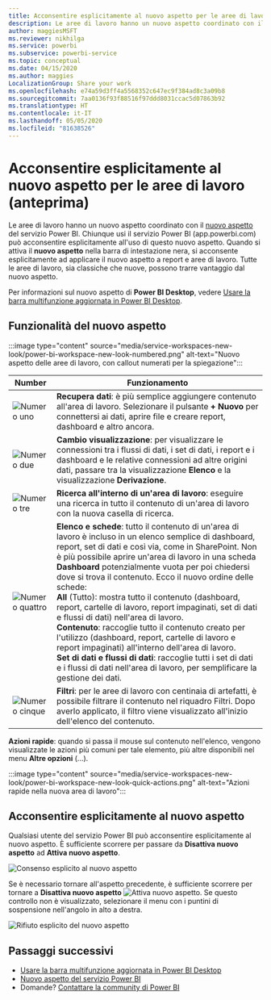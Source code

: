 ```yaml
---
title: Acconsentire esplicitamente al nuovo aspetto per le aree di lavoro (anteprima)
description: Le aree di lavoro hanno un nuovo aspetto coordinato con il nuovo aspetto del servizio Power BI.
author: maggiesMSFT
ms.reviewer: nikhilga
ms.service: powerbi
ms.subservice: powerbi-service
ms.topic: conceptual
ms.date: 04/15/2020
ms.author: maggies
LocalizationGroup: Share your work
ms.openlocfilehash: e74a59d3ff4a5568352c647ec9f384ad8c3a09b8
ms.sourcegitcommit: 7aa0136f93f88516f97ddd8031ccac5d07863b92
ms.translationtype: HT
ms.contentlocale: it-IT
ms.lasthandoff: 05/05/2020
ms.locfileid: "81638526"
---
```

# <a name="opt-in-to-the-workspace-new-look-preview"></a>Acconsentire esplicitamente al nuovo aspetto per le aree di lavoro (anteprima)

Le aree di lavoro hanno un nuovo aspetto coordinato con il [nuovo aspetto](../service-new-look.md) del servizio Power BI. Chiunque usi il servizio Power BI (app.powerbi.com) può acconsentire esplicitamente all'uso di questo nuovo aspetto. Quando si attiva il **nuovo aspetto** nella barra di intestazione nera, si acconsente esplicitamente ad applicare il nuovo aspetto a report e aree di lavoro. Tutte le aree di lavoro, sia classiche che nuove, possono trarre vantaggio dal nuovo aspetto.

Per informazioni sul nuovo aspetto di **Power BI Desktop**, vedere [Usare la barra multifunzione aggiornata in Power BI Desktop](../desktop-ribbon.md).

## <a name="features-of-the-new-look"></a>Funzionalità del nuovo aspetto

:::image type="content" source="media/service-workspaces-new-look/power-bi-workspace-new-look-numbered.png" alt-text="Nuovo aspetto delle aree di lavoro, con callout numerati per la spiegazione":::

|Number  |Funzionamento |
|---------|---------|
|  ![Numero uno](media/service-workspaces-new-look/circle-one.png)  | **Recupera dati**: è più semplice aggiungere contenuto all'area di lavoro. Selezionare il pulsante **+ Nuovo** per connettersi ai dati, aprire file e creare report, dashboard e altro ancora.  |
| ![Numero due](media/service-workspaces-new-look/circle-two.png)  | **Cambio visualizzazione**: per visualizzare le connessioni tra i flussi di dati, i set di dati, i report e i dashboard e le relative connessioni ad altre origini dati, passare tra la visualizzazione **Elenco** e la visualizzazione **Derivazione**. |
| ![Numero tre](media/service-workspaces-new-look/circle-three.png) | **Ricerca all'interno di un'area di lavoro**: eseguire una ricerca in tutto il contenuto di un'area di lavoro con la nuova casella di ricerca.  |
| ![Numero quattro](media/service-workspaces-new-look/circle-four.png)  | **Elenco e schede**: tutto il contenuto di un'area di lavoro è incluso in un elenco semplice di dashboard, report, set di dati e così via, come in SharePoint. Non è più possibile aprire un'area di lavoro in una scheda **Dashboard** potenzialmente vuota per poi chiedersi dove si trova il contenuto. Ecco il nuovo ordine delle schede: <br>**All** (Tutto): mostra tutto il contenuto (dashboard, report, cartelle di lavoro, report impaginati, set di dati e flussi di dati) nell'area di lavoro. <br>**Contenuto**: raccoglie tutto il contenuto creato per l'utilizzo (dashboard, report, cartelle di lavoro e report impaginati) all'interno dell'area di lavoro. <br>**Set di dati e flussi di dati**: raccoglie tutti i set di dati e i flussi di dati nell'area di lavoro, per semplificare la gestione dei dati. |
| ![Numero cinque](media/service-workspaces-new-look/circle-five.png) | **Filtri**: per le aree di lavoro con centinaia di artefatti, è possibile filtrare il contenuto nel riquadro Filtri. Dopo averlo applicato, il filtro viene visualizzato all'inizio dell'elenco del contenuto. |

**Azioni rapide**: quando si passa il mouse sul contenuto nell'elenco, vengono visualizzate le azioni più comuni per tale elemento, più altre disponibili nel menu **Altre opzioni** (...).

:::image type="content" source="media/service-workspaces-new-look/power-bi-workspace-new-look-quick-actions.png" alt-text="Azioni rapide nella nuova area di lavoro":::

## <a name="opt-in-to-the-new-look"></a>Acconsentire esplicitamente al nuovo aspetto

Qualsiasi utente del servizio Power BI può acconsentire esplicitamente al nuovo aspetto. È sufficiente scorrere per passare da **Disattiva nuovo aspetto** ad **Attiva nuovo aspetto**.

![Consenso esplicito al nuovo aspetto](media/service-workspaces-new-look/power-bi-new-look-off.png)

Se è necessario tornare all'aspetto precedente, è sufficiente scorrere per tornare a **Disattiva nuovo aspetto** ![Attiva nuovo aspetto](media/service-workspaces-new-look/power-bi-new-look-toggle-on.png). Se questo controllo non è visualizzato, selezionare il menu con i puntini di sospensione nell'angolo in alto a destra.

![Rifiuto esplicito del nuovo aspetto](media/service-workspaces-new-look/power-bi-new-look-on.png)

## <a name="next-steps"></a>Passaggi successivi

- [Usare la barra multifunzione aggiornata in Power BI Desktop](../desktop-ribbon.md)
- [Nuovo aspetto del servizio Power BI](../service-new-look.md)
- Domande? [Contattare la community di Power BI](https://community.powerbi.com/)

